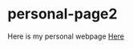 # personal-page2
Here is my personal webpage [Here](https://chriskeno.github.io/personal-page2/personal-page2.html)
